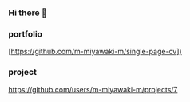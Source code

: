 ### Hi there 👋


### portfolio
[[https://github.com/m-miyawaki-m/single-page-cv])]([https://github.com/m-miyawaki-m/single-page-cv)

### project
https://github.com/users/m-miyawaki-m/projects/7
<!--
**m-miyawaki-m/m-miyawaki-m** is a ✨ _special_ ✨ repository because its `README.md` (this file) appears on your GitHub profile.

Here are some ideas to get you started:

- 🔭 I’m currently working on ...
- 🌱 I’m currently learning ...
- 👯 I’m looking to collaborate on ...
- 🤔 I’m looking for help with ...
- 💬 Ask me about ...
- 📫 How to reach me: ...
- 😄 Pronouns: ...
- ⚡ Fun fact: ...
-->
